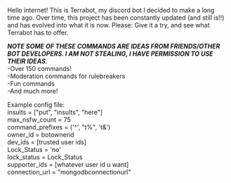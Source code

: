 Hello internet! This is Terrabot, my discord bot I decided to make a long time ago. Over time, this project has been constantly updated (and still is!!) and has evolved into what it is now. Please: Give it a try, and see what Terrabot has to offer.

***NOTE SOME OF THESE COMMANDS ARE IDEAS FROM FRIENDS/OTHER BOT DEVELOPERS. I AM NOT STEALING, I HAVE PERMISSION TO USE THEIR IDEAS.***<br>
-Over 150 commands!<br>
-Moderation commands for rulebreakers<br>
-Fun commands<br>
-And much more!<br>

Example config file:<br>
insults = ["put", "insults", "here"]<br>
max_nsfw_count = 75<br>
command_prefixes = ('^', "t%", 't&')<br>
owner_id = botownerid<br>
dev_ids = [trusted user ids]<br>
Lock_Status = 'no'<br>
lock_status = Lock_Status<br>
supporter_ids = [whatever user id u want]<br>
connection_url = "mongodbconnectionurl"<br>
